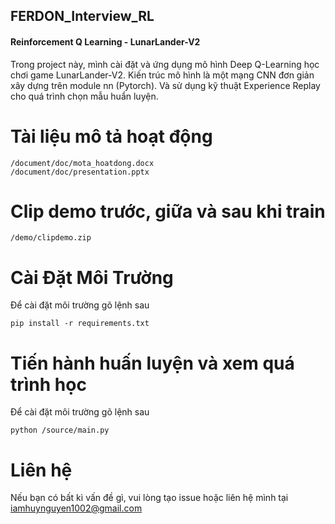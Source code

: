 ﻿## FERDON_Interview_RL
#### Reinforcement Q Learning - LunarLander-V2


Trong project này, mình cài đặt và ứng dụng mô hình Deep Q-Learning học chơi game LunarLander-V2. Kiến trúc mô hình là một mạng CNN đơn giản xây dựng trên module nn (Pytorch). Và sử dụng kỹ thuật Experience Replay cho quá trình chọn mẫu huẩn luyện. 

# Tài liệu mô tả hoạt động
```
/document/doc/mota_hoatdong.docx
/document/doc/presentation.pptx
```
# Clip demo trước, giữa và sau khi train
```
/demo/clipdemo.zip
```

# Cài Đặt Môi Trường
Để cài đặt môi trường gõ lệnh sau
```
pip install -r requirements.txt
```


# Tiến hành huấn luyện và xem quá trình học
Để cài đặt môi trường gõ lệnh sau
```
python /source/main.py
```

# Liên hệ
Nếu bạn có bất kì vấn đề gì, vui lòng tạo issue hoặc liên hệ mình tại iamhuynguyen1002@gmail.com 
